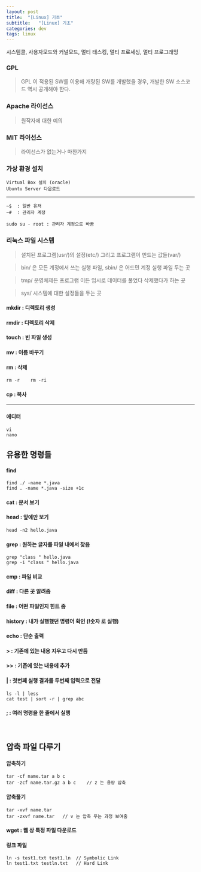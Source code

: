 ```yaml
---
layout: post
title:  "[Linux] 기초"
subtitle:   "[Linux] 기초"
categories: dev
tags: linux
---
```

시스템콜, 사용자모드와 커널모드, 멀티 태스킹, 멀티 프로세싱, 멀티 프로그래밍

### GPL  
> GPL 이 적용된 SW를 이용해 개량된 SW를 개발했을 경우, 개발한 SW 소스코드 역시 공개해야 한다.

### Apache 라이선스  
> 원작자에 대한 예의

### MIT 라이선스  
> 라이선스가 없는거나 마찬가지


### 가상 환경 설치  

    Virtual Box 설치 (oracle)  
    Ubuntu Server 다운로드  
-----


    ~$  : 일반 유저
    ~#  : 관리자 계정

    sudo su - root : 관리자 계정으로 바꿈


### 리눅스 파일 시스템  

> 설치된 프로그램(usr/)의 설정(etc/) 그리고 프로그램이 만드는 값들(var/)

> bin/ 은 모든 계정에서 쓰는 실행 파일, sbin/ 은 어드민 계정 실행 파일 두는 곳

> tmp/ 운영체제든 프로그램 이든 임시로 데이터를 풀었다 삭제했다가 하는 곳

> sys/ 시스템에 대한 설정들을 두는 곳



#### mkdir : 디렉토리 생성  
> 
#### rmdir : 디렉토리 삭제  
>
#### touch : 빈 파일 생성  

#### mv : 이름 바꾸기

#### rm : 삭제  
    rm -r    rm -ri  

#### cp : 복사  

------

#### 에디터  
    vi
    nano

## 유용한 명령들

#### find  
    find ./ -name *.java  
    find . -name *.java -size +1c

#### cat : 문서 보기

#### head : 앞에만 보기  
    head -n2 hello.java

#### grep : 원하는 글자를 파일 내에서 찾음  
    grep "class " hello.java
    grep -i "class " hello.java


#### cmp : 파일 비교  
#### diff : 다른 곳 알려줌
#### file : 어떤 파일인지 힌트 줌

#### history : 내가 실행했던 명령어 확인 (!숫자 로 실행)

#### echo : 단순 출력  

#### > : 기존에 있는 내용 지우고 다시 만듬  
#### >> : 기존에 있는 내용에 추가  
#### | : 첫번째 실행 결과를 두번째 입력으로 전달  
    ls -l | less  
    cat test | sort -r | grep abc

#### ; : 여러 명령을 한 줄에서 실행


<br>


## 압축 파일 다루기

#### 압축하기  
    tar -cf name.tar a b c
    tar -zcf name.tar.gz a b c    // z 는 용량 압축

#### 압축풀기  
    tar -xvf name.tar
    tar -zxvf name.tar   // v 는 압축 푸는 과정 보여줌
    

#### wget : 웹 상 특정 파일 다운로드 

#### 링크 파일  
    ln -s test1.txt test1.ln  // Symbolic Link
    ln test1.txt testln.txt   // Hard Link

